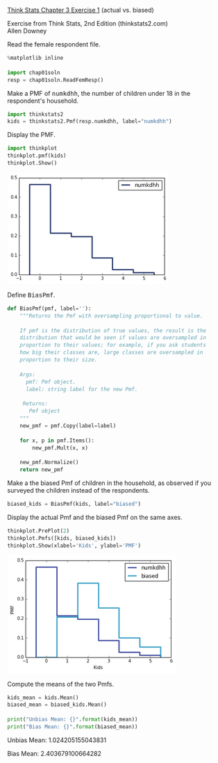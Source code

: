 [Think Stats Chapter 3 Exercise 1](http://greenteapress.com/thinkstats2/html/thinkstats2004.html#toc31) (actual vs. biased)

Exercise from Think Stats, 2nd Edition (thinkstats2.com)<br>
Allen Downey

Read the female respondent file.

```python
%matplotlib inline

import chap01soln
resp = chap01soln.ReadFemResp()
```


Make a PMF of <tt>numkdhh</tt>, the number of children under 18 in the respondent's household.

```python
import thinkstats2
kids = thinkstats2.Pmf(resp.numkdhh, label="numkdhh")
```


Display the PMF.

```python
import thinkplot
thinkplot.pmf(kids)
thinkplot.Show()
```
![png](ch3_output_5_0.png)


Define <tt>BiasPmf</tt>.

```python
def BiasPmf(pmf, label=''):
    """Returns the Pmf with oversampling proportional to value.

    If pmf is the distribution of true values, the result is the
    distribution that would be seen if values are oversampled in
    proportion to their values; for example, if you ask students
    how big their classes are, large classes are oversampled in
    proportion to their size.

    Args:
      pmf: Pmf object.
      label: string label for the new Pmf.

     Returns:
       Pmf object
    """
    new_pmf = pmf.Copy(label=label)

    for x, p in pmf.Items():
        new_pmf.Mult(x, x)
        
    new_pmf.Normalize()
    return new_pmf
```


Make a the biased Pmf of children in the household, as observed if you surveyed the children instead of the respondents.

```python
biased_kids = BiasPmf(kids, label="biased")
```

Display the actual Pmf and the biased Pmf on the same axes.

```python
thinkplot.PrePlot(2)
thinkplot.Pmfs([kids, biased_kids])
thinkplot.Show(xlabel='Kids', ylabel='PMF')
```
![png](ch3_output_11_0.png)


Compute the means of the two Pmfs.

```python
kids_mean = kids.Mean()
biased_mean = biased_kids.Mean()

print("Unbias Mean: {}".format(kids_mean))
print("Bias Mean: {}".format(biased_mean))
```
  Unbias Mean: 1.024205155043831
  
  Bias Mean: 2.403679100664282
